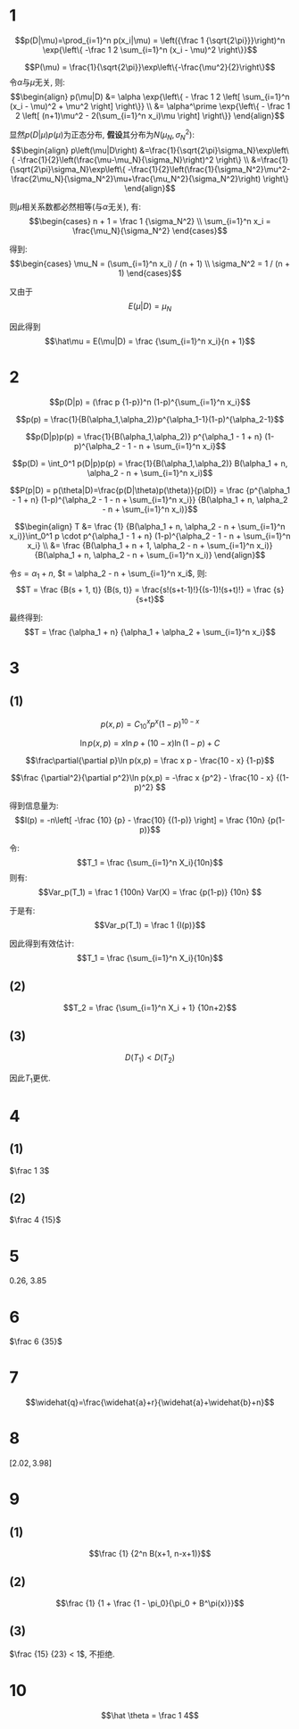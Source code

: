 
# 1

$$p(D|\mu)=\prod_{i=1}^n p(x_i|\mu) = \left({\frac 1 {\sqrt{2\pi}}}\right)^n \exp{\left\{ -\frac 1 2 \sum_{i=1}^n (x_i - \mu)^2 \right\}}$$

$$P(\mu) = \frac{1}{\sqrt{2\pi}}\exp\left\{-\frac{\mu^2}{2}\right\}$$
令$\alpha$与$\mu$无关, 则:
$$\begin{align}
p(\mu|D) 
&= \alpha \exp{\left\{ - \frac 1 2 \left[ 
\sum_{i=1}^n (x_i - \mu)^2 + \mu^2 
\right] \right\}} \\
&= \alpha^\prime \exp{\left\{ - \frac 1 2 \left[ 
(n+1)\mu^2 - 2(\sum_{i=1}^n x_i)\mu
\right] \right\}}
\end{align}$$

显然$p(D|\mu)p(\mu)$为正态分布, **假设**其分布为$N(\mu_N, \sigma_N^2)$:
$$\begin{align}
p\left(\mu|D\right)
&=\frac{1}{\sqrt{2\pi}\sigma_N}\exp\left\{
-\frac{1}{2}\left(\frac{\mu-\mu_N}{\sigma_N}\right)^2
\right\} \\
&=\frac{1}{\sqrt{2\pi}\sigma_N}\exp\left\{
-\frac{1}{2}\left(\frac{1}{\sigma_N^2}\mu^2-\frac{2\mu_N}{\sigma_N^2}\mu+\frac{\mu_N^2}{\sigma_N^2}\right)
\right\}
\end{align}$$

则$\mu$相关系数都必然相等(与$\alpha$无关), 有:
$$\begin{cases}
n + 1 = \frac 1 {\sigma_N^2} \\
\sum_{i=1}^n x_i = \frac{\mu_N}{\sigma_N^2}
\end{cases}$$

得到:
$$\begin{cases}
\mu_N = (\sum_{i=1}^n x_i) / (n + 1) \\
\sigma_N^2 = 1 / (n + 1)
\end{cases}$$

又由于
$$E(\mu|D) = \mu_N$$

因此得到
$$\hat\mu = E(\mu|D) = \frac {\sum_{i=1}^n x_i}{n + 1}$$


# 2

$$p(D|p) = (\frac p {1-p})^n (1-p)^{\sum_{i=1}^n x_i}$$

$$p(p) = \frac{1}{B(\alpha_1,\alpha_2)}p^{\alpha_1-1}(1-p)^{\alpha_2-1}$$

$$p(D|p)p(p) = \frac{1}{B(\alpha_1,\alpha_2)} p^{\alpha_1 - 1 + n} (1-p)^{\alpha_2 - 1 - n + \sum_{i=1}^n x_i}$$

$$p(D) = \int_0^1 p(D|p)p(p) 
= \frac{1}{B(\alpha_1,\alpha_2)} B(\alpha_1 + n, \alpha_2 - n + \sum_{i=1}^n x_i)$$

$$P(p|D) = p(\theta|D)=\frac{p(D|\theta)p(\theta)}{p(D)} = 
\frac {p^{\alpha_1 - 1 + n} (1-p)^{\alpha_2 - 1 - n + \sum_{i=1}^n x_i}} {B(\alpha_1 + n, \alpha_2 - n + \sum_{i=1}^n x_i)}$$

$$\begin{align}
T 
&= \frac {1} {B(\alpha_1 + n, \alpha_2 - n + \sum_{i=1}^n x_i)}\int_0^1 p \cdot p^{\alpha_1 - 1 + n} (1-p)^{\alpha_2 - 1 - n + \sum_{i=1}^n x_i} \\
&= \frac {B(\alpha_1 + n + 1, \alpha_2 - n + \sum_{i=1}^n x_i)} {B(\alpha_1 + n, \alpha_2 - n + \sum_{i=1}^n x_i)}
\end{align}$$

令$s = \alpha_1 + n$, $t = \alpha_2 - n + \sum_{i=1}^n x_i$, 则:
$$T 
= \frac {B(s + 1, t)} {B(s, t)} 
= \frac{s!(s+t-1)!}{(s-1)!(s+t)!}
= \frac {s} {s+t}$$

最终得到:
$$T = \frac {\alpha_1 + n} {\alpha_1 + \alpha_2 + \sum_{i=1}^n x_i}$$


# 3


## (1) 

$$p(x,p) = C_{10}^x p^x (1-p)^{10-x}$$

$$\ln p(x,p) = x \ln p + (10-x)\ln(1-p) + C$$

$$\frac\partial{\partial p}\ln p(x,p) = \frac x p - \frac{10 - x} {1-p}$$

$$\frac {\partial^2}{\partial p^2}\ln p(x,p) 
= -\frac x {p^2} - \frac{10 - x} {(1-p)^2} $$

得到信息量为:
$$I(p) = -n\left[ -\frac {10} {p} - \frac{10} {(1-p)}  \right]
=  \frac {10n} {p(1-p)}$$

令:
$$T_1 = \frac {\sum_{i=1}^n X_i}{10n}$$
则有:
$$Var_p(T_1) = \frac 1 {100n} Var(X) = \frac {p(1-p)} {10n} $$

于是有:
$$Var_p(T_1) = \frac 1 {I(p)}$$

因此得到有效估计:
$$T_1 = \frac {\sum_{i=1}^n X_i}{10n}$$

## (2)


$$T_2 = \frac {\sum_{i=1}^n X_i + 1} {10n+2}$$

## (3)

$$D(T_1) < D(T_2)$$

因此$T_1$更优.



# 4

## (1)

$\frac 1 3$

## (2)

$\frac 4 {15}$

# 5

$0.26$, $3.85$


# 6

$\frac 6 {35}$


# 7

$$\widehat{q}=\frac{\widehat{a}+r}{\widehat{a}+\widehat{b}+n}$$


# 8


$[2.02, 3.98]$

# 9

## (1)

$$\frac {1} {2^n B(x+1, n-x+1)}$$

## (2)

$$\frac {1} {1 + \frac {1 - \pi_0}{\pi_0 + B^\pi(x)}}$$

## (3)

$\frac {15} {23} < 1$, 不拒绝.


# 10

$$\hat \theta = \frac 1 4$$






